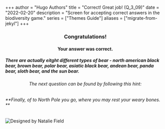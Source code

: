 +++
author = "Hugo Authors"
title = "Correct! Great job! (Q_3_09)"
date = "2022-02-20"
description = "Screen for accepting correct answers in the biodiversity game."
series = ["Themes Guide"]
aliases = ["migrate-from-jekyl"]
+++

### <center> Congratulations! </center>
#### <center> Your answer was correct. 
##### There are actually eitght different types of bear - north american black bear, brown bear, polar bear, asiatic black bear, andean bear, panda bear, sloth bear, and the sun bear.

###### <center> The next question can be found by following this hint: </center>
###### **Finally, of to North Pole you go, where you may rest your weary bones. **


![Designed by Natalie Field](/img/nucifraga.jpg)

